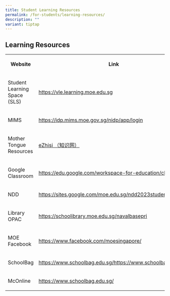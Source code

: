 ```yaml
---
title: Student Learning Resources
permalink: /for-students/learning-resources/
description: ""
variant: tiptap
---
```

<h2>Learning Resources</h2>
<table style="minWidth: 50px">
<colgroup>
<col>
<col>
</colgroup>
<tbody>
<tr>
<th rowspan="1" colspan="1">
<p>Website</p>
</th>
<th rowspan="1" colspan="1">
<p>Link</p>
</th>
</tr>
<tr>
<td rowspan="1" colspan="1">
<p>Student Learning Space (SLS)</p>
</td>
<td rowspan="1" colspan="1">
<p><a href="https://vle.learning.moe.edu.sg" rel="noopener noreferrer nofollow" target="_blank">https://vle.learning.moe.edu.sg</a>
</p>
</td>
</tr>
<tr>
<td rowspan="1" colspan="1">
<p>MIMS</p>
</td>
<td rowspan="1" colspan="1">
<p><a href="https://idp.mims.moe.gov.sg/nidp/app/login" rel="noopener noreferrer nofollow" target="_blank">https://idp.mims.moe.gov.sg/nidp/app/login</a>
</p>
</td>
</tr>
<tr>
<td rowspan="1" colspan="1">
<p>Mother Tongue Resources</p>
</td>
<td rowspan="1" colspan="1">
<p><a href="https://www.ezhishi.net/Contents/" rel="noopener noreferrer nofollow" target="_blank">eZhisi （知识网）</a>
</p>
</td>
</tr>
<tr>
<td rowspan="1" colspan="1">
<p>Google Classroom</p>
</td>
<td rowspan="1" colspan="1">
<p><a href="https://edu.google.com/workspace-for-education/classroom/" rel="noopener noreferrer nofollow" target="_blank">https://edu.google.com/workspace-for-education/classroom/</a>
</p>
</td>
</tr>
<tr>
<td rowspan="1" colspan="1">
<p>NDD</p>
</td>
<td rowspan="1" colspan="1">
<p><a href="https://sites.google.com/moe.edu.sg/ndd2023students" rel="noopener noreferrer nofollow" target="_blank">https://sites.google.com/moe.edu.sg/ndd2023students</a>
</p>
</td>
</tr>
<tr>
<td rowspan="1" colspan="1">
<p>Library OPAC</p>
</td>
<td rowspan="1" colspan="1">
<p><a href="https://schoolibrary.moe.edu.sg/navalbasepri" rel="noopener noreferrer nofollow" target="_blank">https://schoolibrary.moe.edu.sg/navalbasepri</a>
</p>
</td>
</tr>
<tr>
<td rowspan="1" colspan="1">
<p>MOE Facebook</p>
</td>
<td rowspan="1" colspan="1">
<p><a href="https://www.facebook.com/moesingapore/" rel="noopener noreferrer nofollow" target="_blank">https://www.facebook.com/moesingapore/</a>
</p>
</td>
</tr>
<tr>
<td rowspan="1" colspan="1">
<p>SchoolBag</p>
</td>
<td rowspan="1" colspan="1">
<p><a href="https://www.schoolbag.edu.sg/" rel="noopener noreferrer nofollow" target="_blank">https://www.schoolbag.edu.sg/https://www.schoolbag.edu.sg/</a>
</p>
</td>
</tr>
<tr>
<td rowspan="1" colspan="1">
<p>McOnline</p>
</td>
<td rowspan="1" colspan="1">
<p><a href="https://www.schoolbag.edu.sg/" rel="noopener noreferrer nofollow" target="_blank">https://www.schoolbag.edu.sg/</a>
</p>
</td>
</tr>
</tbody>
</table>
<p></p>